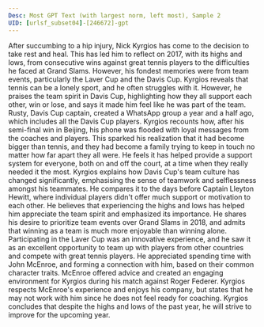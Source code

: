 ```yaml
---
Desc: Most GPT Text (with largest norm, left most), Sample 2
UID: [urlsf_subset04]-[246672]-gpt
---
```


After succumbing to a hip injury, Nick Kyrgios has come to the decision to take rest and heal. This has led him to reflect on 2017, with its highs and lows, from consecutive wins against great tennis players to the difficulties he faced at Grand Slams. However, his fondest memories were from team events, particularly the Laver Cup and the Davis Cup. Kyrgios reveals that tennis can be a lonely sport, and he often struggles with it. However, he praises the team spirit in Davis Cup, highlighting how they all support each other, win or lose, and says it made him feel like he was part of the team. 
Rusty, Davis Cup captain, created a WhatsApp group a year and a half ago, which includes all the Davis Cup players. Kyrgios recounts how, after his semi-final win in Beijing, his phone was flooded with loyal messages from the coaches and players. This sparked his realization that it had become bigger than tennis, and they had become a family trying to keep in touch no matter how far apart they all were. He feels it has helped provide a support system for everyone, both on and off the court, at a time when they really needed it the most. 
Kyrgios explains how Davis Cup's team culture has changed significantly, emphasising the sense of teamwork and selflessness amongst his teammates. He compares it to the days before Captain Lleyton Hewitt, where individual players didn't offer much support or motivation to each other. He believes that experiencing the highs and lows has helped him appreciate the team spirit and emphasized its importance. He shares his desire to prioritize team events over Grand Slams in 2018, and admits that winning as a team is much more enjoyable than winning alone. 
Participating in the Laver Cup was an innovative experience, and he saw it as an excellent opportunity to team up with players from other countries and compete with great tennis players. He appreciated spending time with John McEnroe, and forming a connection with him, based on their common character traits. McEnroe offered advice and created an engaging environment for Kyrgios during his match against Roger Federer. Kyrgios respects McEnroe's experience and enjoys his company, but states that he may not work with him since he does not feel ready for coaching. Kyrgios concludes that despite the highs and lows of the past year, he will strive to improve for the upcoming year.